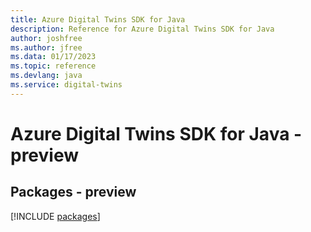 ```yaml
---
title: Azure Digital Twins SDK for Java
description: Reference for Azure Digital Twins SDK for Java
author: joshfree
ms.author: jfree
ms.data: 01/17/2023
ms.topic: reference
ms.devlang: java
ms.service: digital-twins
---
```

# Azure Digital Twins SDK for Java - preview
## Packages - preview
[!INCLUDE [packages](digital-twins-index.md)]
